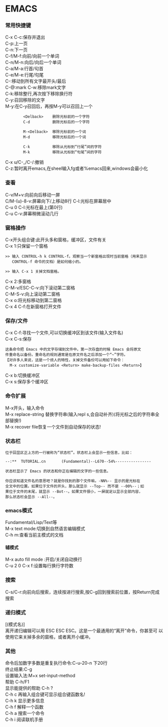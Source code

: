 # EMACS
### 常用快捷键
C-x C-c:保存并退出  
C-p:上一页  
C-n:下一页  
C-f/M-f:向前/向前一个单词   
C-n/M-n:向后/向后一个单词     
C-a/M-a:行首/句首  
C-e/M-e:行尾/句尾    
C-</C->:移动到所有文字最开头/最后  
C-@:mark
C-w:移除mark文字  
C-k:移除整行,再次按下移除换行符  
C-y:召回移除的文字  
M-y:在C-y召回后，再按M-y可以召回上一个
```
        <Delback>    删除光标前的一个字符
        C-d          删除光标后的一个字符

        M-<Delback>  移除光标前的一个词
        M-d          移除光标后的一个词

        C-k          移除从光标到“行尾”间的字符
        M-k          移除从光标到“句尾”间的字符
```
C-x u/C-_/C-/:撤销  
C-z:暂时离开emacs,在sheel输入fg或者%emacs回来,windows会最小化  
### 查看
C-v/M+v:向前向后移动一屏  
C/M-(u)-8-v:屏幕向下/上移动8行
C-l:光标在屏幕居中  
C-u 0 C-l:光标在最上(第0行)    
C-u C-v:屏幕稍微滚动几行  
### 窗格操作
C-x开头组合键:此开头多和窗格，缓冲区，文件有关  
C-x 1:只保留一个窗格
```
>> 输入 CONTROL-h k CONTROL-f。观察当一个新窗格出现时当前窗格（用来显示
   CONTROL-f 命令的文档）是如何缩小的。

>> 输入 C-x 1 关掉文档窗格。
```  
C-x 2:多窗格   
C-M-v/ESC-C-v:向下滚动第二窗格  
C-M-S-v:向上滚动第二窗格  
C-x o:将光标移动到第二窗格  
C-x 4 C-f:在新窗格打开文件  
### 保存/文件
C-x C-f:寻找一个文件,可以切换缓冲区到该文件(输入文件名)    
C-x C-s:保存  
```
这条命令把 Emacs 中的文字存储到文件中。第一次存盘的时候 Emacs 会将原文
件重命名以备份。重命名的规则通常是在原文件名之后添加一个“~”字符。
【对许多人来说，这是一个烦人的特性，关掉文件备份可以用如下命令：
  M-x customize-variable <Return> make-backup-files <Return>】
```
C-x b:切换缓冲区  
C-x s:保存多个缓冲区  
### 命令扩展
M-x开头，输入命令  
M-x replace-string  替换字符串(输入repl s<tab>,会自动补齐)(将光标之后的字符串全部替换!)  
M-x recover file<Return>恢复一个文件到自动保存的状态!  

### 状态栏
```
位于回显区正上方的一行被称为“状态栏”。状态栏上会显示一些信息，比如：

--:**  TUTORIAL.cn       (Fundamental)--L670--54%----------------

状态栏显示了 Emacs 的状态和你正在编辑的文字的一些信息。

你应该知道文件名的意思吧？就是你找到的那个文件嘛。-NN%-- 显示的是光标在
全文中的位置。如果位于文件的开头，那么就显示 --Top-- 而不是 --00%--；如
果位于文件的末尾，就显示 --Bot--。如果文件很小，一屏就足以显示全部内容，
那么状态栏会显示 --All--。
```
### emacs模式
Fundamental/Lisp/Text等  
M-x text mode:切换到自然语言编辑模式  
C-h m:查看当前主模式的文档  
#### 辅模式
M-x auto fill mode :开启/关闭自动换行  
C-u 2 0 C-x f:设置每行换行字符数    
### 搜索
C-s/C-r:向前向后搜索，连续按进行搜索,按C-g回到搜索前位置，按Return完成搜索    
### 递归模式
[(模式名)]  
离开递归编辑可以用 ESC ESC ESC。这是一个最通用的“离开”命令，你甚至可
以使用它来关掉多余的窗格，或者离开小缓冲。  
### 其他
命令后加数字多数是重复执行命令:C-u-20-n 下20行  
终止结果:C-g   
设置输入法:M+x set-input-method   
帮助 C-h/F1  
显示能提供的帮助 C-h ?  
C-h c 再输入组合键可显示组合键函数名!  
C-h k 显示更多信息  
C-h f 解释一个函数  
C-h a 搜索一个命令  
C-h i 阅读联机手册  

